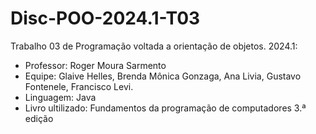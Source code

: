# Disc-POO-2024.1-T03
Trabalho 03 de Programação voltada a orientação de objetos. 2024.1: 
- Professor: Roger Moura Sarmento
- Equipe: Glaive Helles, Brenda Mônica Gonzaga, Ana Livia, Gustavo Fontenele, Francisco Levi. 
- Linguagem: Java 
- Livro ultilizado: Fundamentos da programação de computadores 3.ª edição
